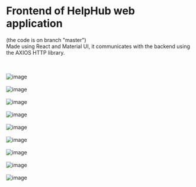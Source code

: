 # Frontend of HelpHub web application
(the code is on branch "master")<br>
Made using React and Material UI, it communicates with the backend using the AXIOS HTTP library.

<br><br>
![image](https://github.com/andreea312/HelpHub-Frontend/assets/57728182/4a6c8246-196f-4b3a-8382-bdc13e764469)<br><br>
![image](https://github.com/andreea312/HelpHub-Frontend/assets/57728182/78f626f3-8e2e-4ee3-84d1-1641c4d8d393)<br><br>
![image](https://github.com/andreea312/HelpHub-Frontend/assets/57728182/73055306-b871-420c-96a7-83fedcf2adf1)<br><br>
![image](https://github.com/andreea312/HelpHub-Frontend/assets/57728182/1017ade9-573d-4ff1-9194-58c4090823b7)<br><br>
![image](https://github.com/andreea312/HelpHub-Frontend/assets/57728182/62e3ae96-c3ca-4ed2-825b-bf78ecfd421a)<br><br>
![image](https://github.com/andreea312/HelpHub-Frontend/assets/57728182/ec454990-e60e-4f1e-8c32-81f1d998da4a)<br><br>
![image](https://github.com/andreea312/HelpHub-Frontend/assets/57728182/548b31d3-c07d-4dd9-8c33-2fd2ba7ee3e2)<br><br>
![image](https://github.com/andreea312/HelpHub-Frontend/assets/57728182/712a8c2a-8fe8-4021-ba44-43b877c20b74)<br><br>
![image](https://github.com/andreea312/HelpHub-Frontend/assets/57728182/a6604ee6-98f2-413a-b18f-eb4a27361629)<br><br>

